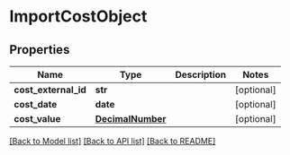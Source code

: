 # ImportCostObject

## Properties
Name | Type | Description | Notes
------------ | ------------- | ------------- | -------------
**cost_external_id** | **str** |  | [optional] 
**cost_date** | **date** |  | [optional] 
**cost_value** | [**DecimalNumber**](DecimalNumber.md) |  | [optional] 

[[Back to Model list]](../README.md#documentation-for-models) [[Back to API list]](../README.md#documentation-for-api-endpoints) [[Back to README]](../README.md)

